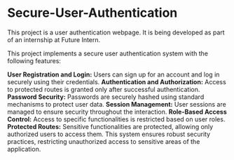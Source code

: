# Secure-User-Authentication
This project is a user authentication webpage. It is being developed as part of an internship at Future Intern.

This project implements a secure user authentication system with the following features:

**User Registration and Login:** Users can sign up for an account and log in securely using their credentials.
**Authentication and Authorization:** Access to protected routes is granted only after successful authentication.
**Password Security:** Passwords are securely hashed using standard mechanisms to protect user data.
**Session Management:** User sessions are managed to ensure security throughout the interaction.
**Role-Based Access Control:** Access to specific functionalities is restricted based on user roles.
**Protected Routes:** Sensitive functionalities are protected, allowing only authorized users to access them.
This system ensures robust security practices, restricting unauthorized access to sensitive areas of the application.
